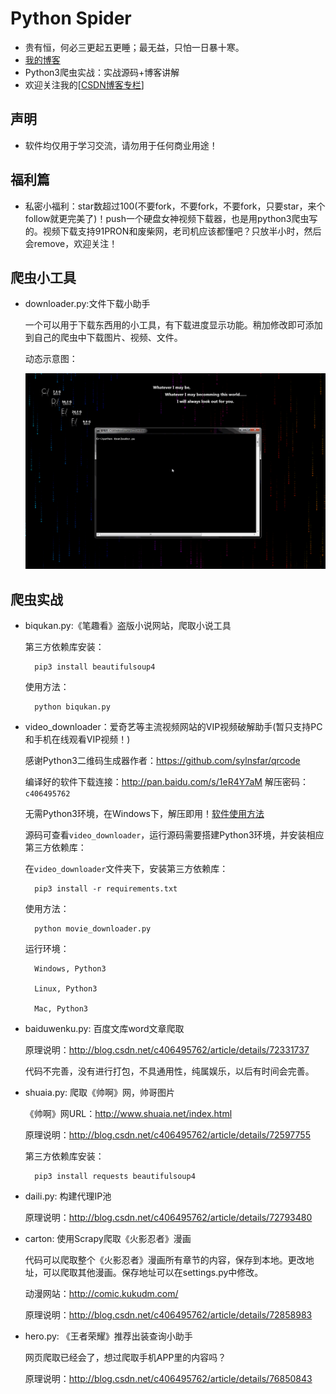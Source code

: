 # Python Spider

* 贵有恒，何必三更起五更睡；最无益，只怕一日暴十寒。
* [我的博客](http://blog.csdn.net/c406495762 "悬停显示")
* Python3爬虫实战：实战源码+博客讲解
* 欢迎关注我的[[CSDN博客专栏](http://blog.csdn.net/column/details/15321.html "悬停显示")]<br>

## 声明

* 软件均仅用于学习交流，请勿用于任何商业用途！

## 福利篇

* 私密小福利：star数超过100(不要fork，不要fork，不要fork，只要star，来个follow就更完美了)！push一个硬盘女神视频下载器，也是用python3爬虫写的。视频下载支持91PRON和废柴网，老司机应该都懂吧？只放半小时，然后会remove，欢迎关注！

## 爬虫小工具

* downloader.py:文件下载小助手

	一个可以用于下载东西用的小工具，有下载进度显示功能。稍加修改即可添加到自己的爬虫中下载图片、视频、文件。
	
	动态示意图：
	
	![image](https://github.com/Jack-Cherish/Pictures/blob/master/9.gif)

## 爬虫实战
 
* biqukan.py:《笔趣看》盗版小说网站，爬取小说工具

	第三方依赖库安装：

		pip3 install beautifulsoup4

	使用方法：

		python biqukan.py

* video_downloader：爱奇艺等主流视频网站的VIP视频破解助手(暂只支持PC和手机在线观看VIP视频！)

	感谢Python3二维码生成器作者：https://github.com/sylnsfar/qrcode
	
	编译好的软件下载连接：http://pan.baidu.com/s/1eR4Y7aM  解压密码：`c406495762`
	
	无需Python3环境，在Windows下，解压即用！[软件使用方法](http://blog.csdn.net/c406495762/article/details/71334633 "悬停显示")
	
	源码可查看`video_downloader`，运行源码需要搭建Python3环境，并安装相应第三方依赖库：
	
	在`video_downloader`文件夹下，安装第三方依赖库：

		pip3 install -r requirements.txt

	使用方法：
	
		python movie_downloader.py

	运行环境：
	
		Windows, Python3
		
		Linux, Python3
		
		Mac, Python3

* baiduwenku.py: 百度文库word文章爬取
	
	原理说明：http://blog.csdn.net/c406495762/article/details/72331737
	
	代码不完善，没有进行打包，不具通用性，纯属娱乐，以后有时间会完善。
	
* shuaia.py: 爬取《帅啊》网，帅哥图片

	《帅啊》网URL：http://www.shuaia.net/index.html

	原理说明：http://blog.csdn.net/c406495762/article/details/72597755
	
	第三方依赖库安装：
	
		pip3 install requests beautifulsoup4
		
* daili.py: 构建代理IP池

	原理说明：http://blog.csdn.net/c406495762/article/details/72793480
	
	
* carton: 使用Scrapy爬取《火影忍者》漫画

	代码可以爬取整个《火影忍者》漫画所有章节的内容，保存到本地。更改地址，可以爬取其他漫画。保存地址可以在settings.py中修改。
	
	动漫网站：http://comic.kukudm.com/
	
	原理说明：http://blog.csdn.net/c406495762/article/details/72858983
	
* hero.py: 《王者荣耀》推荐出装查询小助手

	网页爬取已经会了，想过爬取手机APP里的内容吗？
	
	原理说明：http://blog.csdn.net/c406495762/article/details/76850843
	


	
	
	

	


